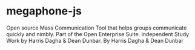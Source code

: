 megaphone-js
============

Open source Mass Communication Tool that helps groups communicate quickly and nimbly. Part of the Open Enterprise Suite. Independent Study Work by Harris Dagha &amp; Dean Dunbar.  By Harris Dagha &amp; Dean Dunbar
